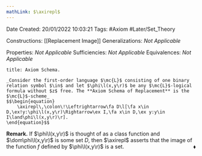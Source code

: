 ```yaml
---
mathLink: $\axirepl$
---
```


<div class="topSpace"></div>

Date Created: 20/01/2022 10:03:21
Tags: #Axiom #Later/Set_Theory

Constructions: [[Replacement Image]]
Generalizations: _Not Applicable_

Properties: _Not Applicable_
Sufficiencies: _Not Applicable_
Equivalences: _Not Applicable_

``` ad-Axiom
title: Axiom Schema.

_Consider the first-order language $\mc{L}$ consisting of one binary relation symbol $\in$ and let $\phi\l(x,y\r)$ be any $\mc{L}$-logical formula without $z$ free. The **Axiom Schema of Replacement** is the $\mc{L}$-scheme_
$$\begin{equation}
    \axirepl\,\colon\!\Leftrightarrow\fa D\l[\fa x\in D,\ex!y:\phi\l(x,y\r)\Rightarrow\ex I,\fa x\in D,\ex y:y\in I\land\phi\l(x,y\r)\r].
\end{equation}$$

```

**Remark.** If $\phi\l(x,y\r)$ is thought of as a class function and $\dom\phi\l(x,y\r)$ is some set $D$, then $\axirepl$ asserts that the image of the function $f$ defined by $\phi\l(x,y\r)$ is a set.<span style="float:right;">$\blacklozenge$</span>

